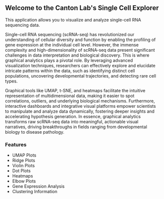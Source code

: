## Welcome to the Canton Lab's Single Cell Explorer

This application allows you to visualize and analyze single-cell RNA sequencing data.

Single-cell RNA sequencing (scRNA-seq) has revolutionized our understanding of cellular diversity and function by enabling the profiling of gene expression at the individual cell level. However, the immense complexity and high-dimensionality of scRNA-seq data present significant challenges in data interpretation and biological discovery. This is where graphical analytics plays a pivotal role. By leveraging advanced visualization techniques, researchers can effectively explore and elucidate intricate patterns within the data, such as identifying distinct cell populations, uncovering developmental trajectories, and detecting rare cell types. 

Graphical tools like UMAP, t-SNE, and heatmaps facilitate the intuitive representation of multidimensional data, making it easier to spot correlations, outliers, and underlying biological mechanisms. Furthermore, interactive dashboards and integrative visual platforms empower scientists to manipulate and analyze data dynamically, fostering deeper insights and accelerating hypothesis generation. In essence, graphical analytics transforms raw scRNA-seq data into meaningful, actionable visual narratives, driving breakthroughs in fields ranging from developmental biology to disease pathology.

### Features

- UMAP Plots
- Ridge Plots
- Violin Plots
- Dot Plots
- Heatmaps
- Elbow Plots 
- Gene Expression Analysis
- Clustering Information
